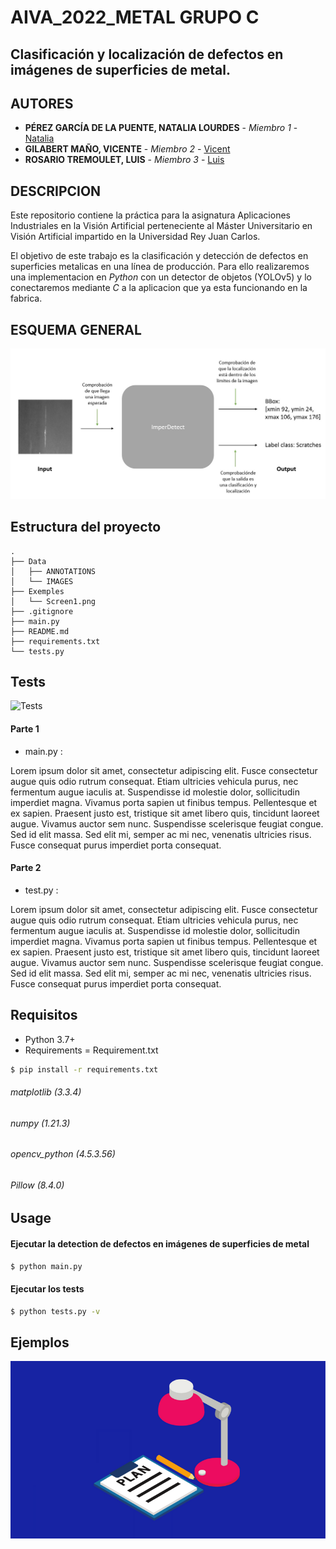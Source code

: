 # AIVA_2022_METAL GRUPO C
## Clasificación y localización de defectos en imágenes de superficies de metal.

## AUTORES

* **PÉREZ GARCÍA DE LA PUENTE, NATALIA LOURDES** - *Miembro 1* - [Natalia](https://github.com/natalialperez)
* **GILABERT MAÑO, VICENTE** - *Miembro 2* - [Vicent](https://github.com/vgilabert94)
* **ROSARIO TREMOULET, LUIS** - *Miembro 3* - [Luis](https://github.com/Luisrosario2604)


## DESCRIPCION
Este repositorio contiene la práctica para la asignatura Aplicaciones Industriales en la Visión Artificial perteneciente al Máster Universitario en Visión Artificial impartido en la Universidad Rey Juan Carlos.  

El objetivo de este trabajo es la clasificación y detección de defectos en superficies metalicas en una línea de producción. Para ello realizaremos una implementacion en *Python* con un detector de objetos (YOLOv5) y lo conectaremos mediante *C* a la aplicacion que ya esta funcionando en la fabrica.


## ESQUEMA GENERAL
<p align="center">
	<img src="Exemples/esquema.jpeg" alt="esquema"/>
</p>


## Estructura del proyecto

```
.
├── Data
│   ├── ANNOTATIONS
│   └── IMAGES
├── Exemples
│   └── Screen1.png
├── .gitignore
├── main.py
├── README.md
├── requirements.txt
└── tests.py
```

## Tests

![Tests](https://github.com/Luisrosario2604/AIVA_2022_METAL/actions/workflows/tests.yml/badge.svg)


#### Parte 1

* main.py :

Lorem ipsum dolor sit amet, consectetur adipiscing elit. Fusce consectetur augue quis odio rutrum consequat. Etiam ultricies vehicula purus, nec fermentum augue iaculis at. Suspendisse id molestie dolor, sollicitudin imperdiet magna. Vivamus porta sapien ut finibus tempus. Pellentesque et ex sapien. Praesent justo est, tristique sit amet libero quis, tincidunt laoreet augue. Vivamus auctor sem nunc. Suspendisse scelerisque feugiat congue. Sed id elit massa. Sed elit mi, semper ac mi nec, venenatis ultricies risus. Fusce consequat purus imperdiet porta consequat.

#### Parte 2

* test.py :

Lorem ipsum dolor sit amet, consectetur adipiscing elit. Fusce consectetur augue quis odio rutrum consequat. Etiam ultricies vehicula purus, nec fermentum augue iaculis at. Suspendisse id molestie dolor, sollicitudin imperdiet magna. Vivamus porta sapien ut finibus tempus. Pellentesque et ex sapien. Praesent justo est, tristique sit amet libero quis, tincidunt laoreet augue. Vivamus auctor sem nunc. Suspendisse scelerisque feugiat congue. Sed id elit massa. Sed elit mi, semper ac mi nec, venenatis ultricies risus. Fusce consequat purus imperdiet porta consequat.

## Requisitos

* Python 3.7+
* Requirements = Requirement.txt
```bash
$ pip install -r requirements.txt
```
###### matplotlib (3.3.4)
###### numpy (1.21.3)
###### opencv_python (4.5.3.56)
###### Pillow (8.4.0)

## Usage

#### Ejecutar la detection de defectos en imágenes de superficies de metal

```bash
$ python main.py
```

#### Ejecutar los tests

```bash
$ python tests.py -v
```

## Ejemplos

![Exemples](./Exemples/Screen1.png)


